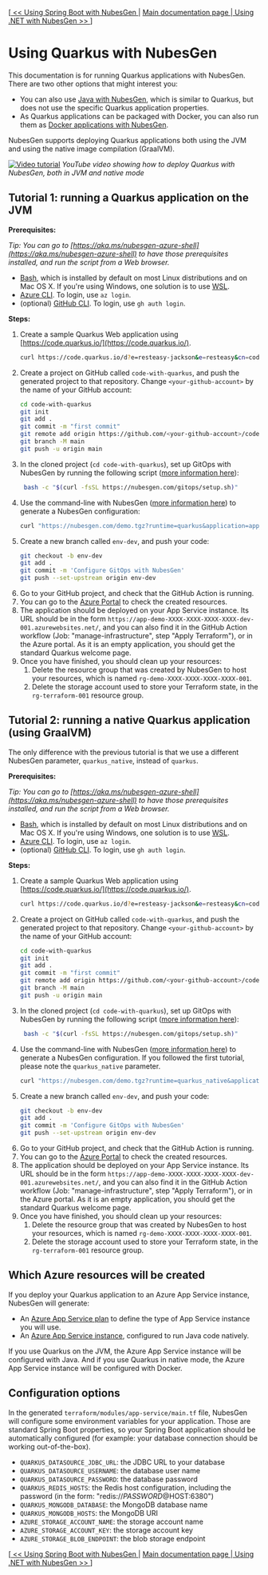 [[ << Using Spring Boot with NubesGen ](spring-boot.md) | [ Main documentation page ](../README.md) |[ Using .NET with NubesGen >> ](dot-net.md)]

# Using Quarkus with NubesGen

This documentation is for running Quarkus applications with NubesGen. There are two other options that might interest you:

- You can also use [Java with NubesGen](java.md), which is similar to Quarkus, but does not use the specific Quarkus application properties.
- As Quarkus applications can be packaged with Docker, you can also run them as [Docker applications with NubesGen](docker.md).

NubesGen supports deploying Quarkus applications both using the JVM and using the native image compilation (GraalVM).

[![Video tutorial](https://img.youtube.com/vi/5jBR75CGsNs/0.jpg)](https://www.youtube.com/watch?v=5jBR75CGsNs)
_YouTube video showing how to deploy Quarkus with NubesGen, both in JVM and native mode_

## Tutorial 1: running a Quarkus application on the JVM

__Prerequisites:__

_Tip: You can go to [https://aka.ms/nubesgen-azure-shell](https://aka.ms/nubesgen-azure-shell) to have those prerequisites installed, and run the script from a Web browser._
- [Bash](https://fr.wikipedia.org/wiki/Bourne-Again_shell), which is installed by default on most Linux distributions and on Mac OS X. If you're using Windows, one solution is to use [WSL](https://aka.ms/nubesgen-install-wsl).
- [Azure CLI](https://aka.ms/nubesgen-install-az-cli). To login, use `az login`.
- (optional) [GitHub CLI](https://cli.github.com/). To login, use `gh auth login`.

__Steps:__
1. Create a sample Quarkus Web application using [https://code.quarkus.io/](https://code.quarkus.io/).
   ```bash
   curl https://code.quarkus.io/d?e=resteasy-jackson&e=resteasy&cn=code.quarkus.io | tar -xzvf -
   ```
2. Create a project on GitHub called `code-with-quarkus`, and push the generated project to that repository. Change `<your-github-account>` by the name of your GitHub account:
   ```bash
   cd code-with-quarkus
   git init
   git add .
   git commit -m "first commit"
   git remote add origin https://github.com/<your-github-account>/code-with-quarkus.git
   git branch -M main
   git push -u origin main
   ```
3. In the cloned project (`cd code-with-quarkus`), set up GitOps with NubesGen by running the following script ([more information here](../gitops-quick-start.md)):
   ```bash
    bash -c "$(curl -fsSL https://nubesgen.com/gitops/setup.sh)"
    ```
4. Use the command-line with NubesGen ([more information here](../command-line.md)) to generate a NubesGen configuration:
   ```bash
   curl "https://nubesgen.com/demo.tgz?runtime=quarkus&application=app_service.standard&gitops=true" | tar -xzvf -
   ```
5. Create a new branch called `env-dev`, and push your code:
   ```bash
   git checkout -b env-dev
   git add .
   git commit -m 'Configure GitOps with NubesGen'
   git push --set-upstream origin env-dev
   ```
6. Go to your GitHub project, and check that the GitHub Action is running.
7. You can go to the [Azure Portal](https://aka.ms/nubesgen-portal) to check the created resources.
8. The application should be deployed on your App Service instance. Its URL should be in the form `https://app-demo-XXXX-XXXX-XXXX-XXXX-dev-001.azurewebsites.net/`, and you can also find it in the GitHub Action workflow (Job: "manage-infrastructure", step "Apply Terraform"), or in the Azure portal.
As it is an empty application, you should get the standard Quarkus welcome page.
9. Once you have finished, you should clean up your resources:
   1. Delete the resource group that was created by NubesGen to host your resources, which is named `rg-demo-XXXX-XXXX-XXXX-XXXX-001`.
   2. Delete the storage account used to store your Terraform state, in the `rg-terraform-001` resource group.

## Tutorial 2: running a native Quarkus application (using GraalVM)

The only difference with the previous tutorial is that we use a different NubesGen parameter, `quarkus_native`, instead of `quarkus`.

__Prerequisites:__

_Tip: You can go to [https://aka.ms/nubesgen-azure-shell](https://aka.ms/nubesgen-azure-shell) to have those prerequisites installed, and run the script from a Web browser._
- [Bash](https://fr.wikipedia.org/wiki/Bourne-Again_shell), which is installed by default on most Linux distributions and on Mac OS X. If you're using Windows, one solution is to use [WSL](https://aka.ms/nubesgen-install-wsl).
- [Azure CLI](https://aka.ms/nubesgen-install-az-cli). To login, use `az login`.
- (optional) [GitHub CLI](https://cli.github.com/). To login, use `gh auth login`.

__Steps:__
1. Create a sample Quarkus Web application using [https://code.quarkus.io/](https://code.quarkus.io/).
   ```bash
   curl https://code.quarkus.io/d?e=resteasy-jackson&e=resteasy&cn=code.quarkus.io | tar -xzvf -
   ```
2. Create a project on GitHub called `code-with-quarkus`, and push the generated project to that repository. Change `<your-github-account>` by the name of your GitHub account:
   ```bash
   cd code-with-quarkus
   git init
   git add .
   git commit -m "first commit"
   git remote add origin https://github.com/<your-github-account>/code-with-quarkus.git
   git branch -M main
   git push -u origin main
   ```
3. In the cloned project (`cd code-with-quarkus`), set up GitOps with NubesGen by running the following script ([more information here](../gitops-quick-start.md)):
   ```bash
    bash -c "$(curl -fsSL https://nubesgen.com/gitops/setup.sh)"
    ```
4. Use the command-line with NubesGen ([more information here](../command-line.md)) to generate a NubesGen configuration. If you followed the first tutorial, please note the `quarkus_native` parameter.
   ```bash
   curl "https://nubesgen.com/demo.tgz?runtime=quarkus_native&application=app_service.standard&gitops=true" | tar -xzvf -
   ```
5. Create a new branch called `env-dev`, and push your code:
   ```bash
   git checkout -b env-dev
   git add .
   git commit -m 'Configure GitOps with NubesGen'
   git push --set-upstream origin env-dev
   ```
6. Go to your GitHub project, and check that the GitHub Action is running.
7. You can go to the [Azure Portal](https://aka.ms/nubesgen-portal) to check the created resources.
8. The application should be deployed on your App Service instance. Its URL should be in the form `https://app-demo-XXXX-XXXX-XXXX-XXXX-dev-001.azurewebsites.net/`, and you can also find it in the GitHub Action workflow (Job: "manage-infrastructure", step "Apply Terraform"), or in the Azure portal.
As it is an empty application, you should get the standard Quarkus welcome page.
9. Once you have finished, you should clean up your resources:
   1. Delete the resource group that was created by NubesGen to host your resources, which is named `rg-demo-XXXX-XXXX-XXXX-XXXX-001`.
   2. Delete the storage account used to store your Terraform state, in the `rg-terraform-001` resource group.

## Which Azure resources will be created

If you deploy your Quarkus application to an Azure App Service instance, NubesGen will generate:

- An [Azure App Service plan](https://aka.ms/nubesgen-app-service-plans) to define the type of App Service instance you will use.
- An [Azure App Service instance](https://aka.ms/nubesgen-app-service), configured to run Java code natively.

If you use Quarkus on the JVM, the Azure App Service instance will be configured with Java. And if you use Quarkus in native mode, the Azure App Service instance will
be configured with Docker.

## Configuration options

In the generated `terraform/modules/app-service/main.tf` file, NubesGen will configure some environment variables
for your application. Those are standard Spring Boot
properties, so your Spring Boot application should be automatically configured 
(for example: your database connection should be working out-of-the-box).

- `QUARKUS_DATASOURCE_JDBC_URL`: the JDBC URL to your database
- `QUARKUS_DATASOURCE_USERNAME`: the database user name
- `QUARKUS_DATASOURCE_PASSWORD`: the database password
- `QUARKUS_REDIS_HOSTS`: the Redis host configuration, including the password (in the form: "redis://$PASSWORD@$HOST:6380")
- `QUARKUS_MONGODB_DATABASE`: the MongoDB database name
- `QUARKUS_MONGODB_HOSTS`: the MongoDB URI
- `AZURE_STORAGE_ACCOUNT_NAME`: the storage account name
- `AZURE_STORAGE_ACCOUNT_KEY`: the storage account key
- `AZURE_STORAGE_BLOB_ENDPOINT`: the blob storage endpoint

[[ << Using Spring Boot with NubesGen ](spring-boot.md) | [ Main documentation page ](../README.md) |[ Using .NET with NubesGen >> ](dot-net.md)]
